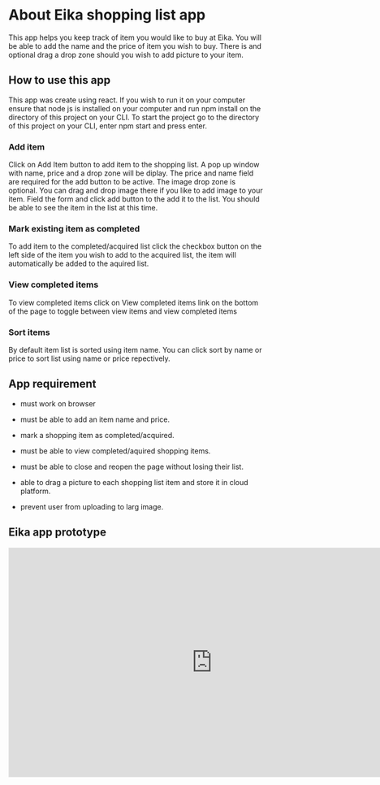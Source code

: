 # About Eika shopping list app

This app helps you keep track of item you would like to buy at Eika. You will be able to add the name and the price of item you wish to buy. There is and optional drag a drop zone should you wish to add picture to your item.

## How to use this app

This app was create using react. If you wish to run it on your computer ensure that node js is installed on your computer and run npm install on the directory of this project on your CLI. To start the project go to the directory of this project on your CLI, enter npm start and press enter.

### Add item

Click on Add Item button to add item to the shopping list. A pop up window with name, price and a drop zone will be diplay. The price and name field are required for the add button to be active. The image drop zone is optional. You can drag and drop image there if you like to add image to your item. Field the form and click add button to the add it to the list. You should be able to see the item in the list at this time.

### Mark existing item as completed

To add item to the completed/acquired list click the checkbox button on the left side of the item you wish to add to the acquired list, the item will automatically be added to the aquired list.

### View completed items

To view completed items click on View completed items link on the bottom of the page to toggle between view items and view completed items

### Sort items

By default item list is sorted using item name. You can click sort by name or price to sort list using name or price repectively.

## App requirement
* must work on browser
* must be able to add an item name and price.
* mark a shopping item as completed/acquired.
* must be able to view completed/aquired shopping items.
* must be able to close and reopen the page without losing their list.

* able to drag a picture to each shopping list item and store it in cloud platform. 
* prevent user from uploading to larg image.

## Eika app prototype

<iframe style="border: 1px solid rgba(0, 0, 0, 0.1);" width="800" height="450" src="https://www.figma.com/embed?embed_host=share&url=https%3A%2F%2Fwww.figma.com%2Ffile%2Fjwax13xXLoDxdGeUS0pwmA%2FShoppingList%3Fnode-id%3D0%253A1" allowfullscreen></iframe>
